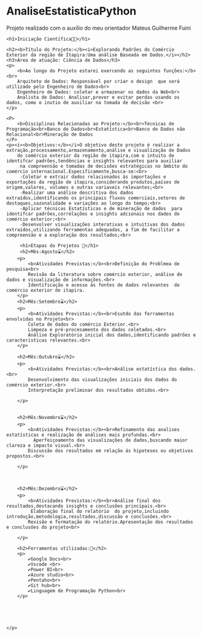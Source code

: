 # AnaliseEstatisticaPython
Projeto realizado com o auxílio do meu orientador Mateus Guilherme Fuini


    <h1>Iniciação Científica👨‍🎓</h1>
   
    <h2><b>Título do Projeto:</b><i>Explorando Padrões do Comércio Exterior da região de Itapira:Uma análise Baseada em Dados.</i></h2>
    <h3>Área de atuação: Ciência de Dados</h3>
    <p>
        <b>Ao longo do Projeto estarei exercendo as seguintes funções:</b><br>
        Arquiteto de Dados: Responsável por criar o design  que será utilizado pelo Engenheiro de Dados<br>
        Engenheiro de Dados: coletar e armazenar os dados da Web<br>
        Analista de Dados: Analisar,prever e evitar perdas usando os dados, como o inutio de auxiliar na tomada de decisão <br>
    </p>
    
    <P>
        <b>Disciplinas Relacionadas ao Projeto:</b><br>Técnicas de Programação<br>Banco de Dados<br>Estatística<br>Banco de Dados não Relacional<br>Mineração de Dados
    </P>  
    <p><i><b>Objetivos:</b></i>O objetivo deste projeto é realizar a extração,processamento,armazenamento,análise e visualização de Dados
        do comércio exterior da região de itapira,com o intuito de identifcar padrões,tendências e insights relevantes para auxiliar
         na compreensão e tomadas de decisões estratégicas no âmbito do comércio internacional.Especificamente,busca-se:<br>
         -Coletar e extrair dados relacionados ás importações e exportações da região de itapira,considerando produtos,países de origem,valores, volumes e outras variaveis relevantes;<br>
         -Realizar uma análise descritiva dos dados extraídos,identificando os principais fluxos comerciais,setores de destaques,sazonalidade e variações ao longo do tempo;<br>
         -Aplicar técnicas Estatísticas e de mineração de dados  para identifcar padrões,correlações e insights adcionais nos dados do comércio exterior;<br>
         -Desenvolver visualizações interativas e intuitivas dos dados extraídos,utilizando ferramentas adequadas, a fim de facilitar a compreensão e a exploração dos resultados;<br>
       
         <h1>Etapas do Projetos 📆</h1>
         <h2>Mês:Agosto⌛</h2>
        <p>
            <b>Atividades Previstas:</b><br>Definição do Problmea de pesquisa<br>
            Revisão da literatura sobre comércio exterior, análise de dados e visualização de informações.<br>
            Identificação e acesso ás fontes de dados relevantes  do comércio exterior de itapira.
        </p>
        <h2>Mês:Setembro⌛</h2>
        <p>
            <b>Atividades Previstas:</b><br>Esutdo das ferramentas envolvidas no Projeto<br>
            Coleta de dados do comércio Exterior.<br>
            Limpeza e pré-procesamento dos dados coletados.<br>
            Análise Exploratório inicial dos dados,identificando padrões e caracteristicas relevantes.<br>
        </p>

        <h2>Mês:Outubro⌛</h2>
        <p>
            <b>Atividades Previstas:</b><br>Análise estatística dos dados.<br>
            Desenvolvimento das visualizações iniciais dos dados do comércio exterior.<br>
            Interpretação preliminar dos resultados obtidos.<br>
         
        </p>

        
        <h2>Mês:Novembro⌛</h2>
        <p>
            <b>Atividades Previstas:</b><br>Refinamento das analises estatísticas e realização de análises mais profundas.<br>
              Aperfeiçoamento das visualizações de dados,buscando maior clareza e impacto visual.<br>
            Discussão dos resultados em relação ás hipoteses ou objetivos propostos.<br>
         
        </p>

        
        
        <h2>Mês:Dezembro⌛</h2>
        <p>
            <b>Atividades Previstas:</b><br>Análise final dos resultados,destacando insights e conclusões principais.<br>
             Elaboração final do relatório  do projeto,incluindo introdução,metodologia,resultados,discussão e conclusões.<br>
            Revisão e formatação do relatório.Apresentação dos resultados e conclusões do projeto<br>
         
        </p>

        <h2>Ferramentas utilizadas:🔨</h2>
        <p>
            ✔️Google Docs<br>
            ✔️Vscode <br>
            ✔️Power BI<br>
            ✔️Azure studio<br>
            ✔️Pentaho<br>
            ✔️Git hub<br>
            ✔️Linguagem de Programação Python<br>
        </p>





    </p>
